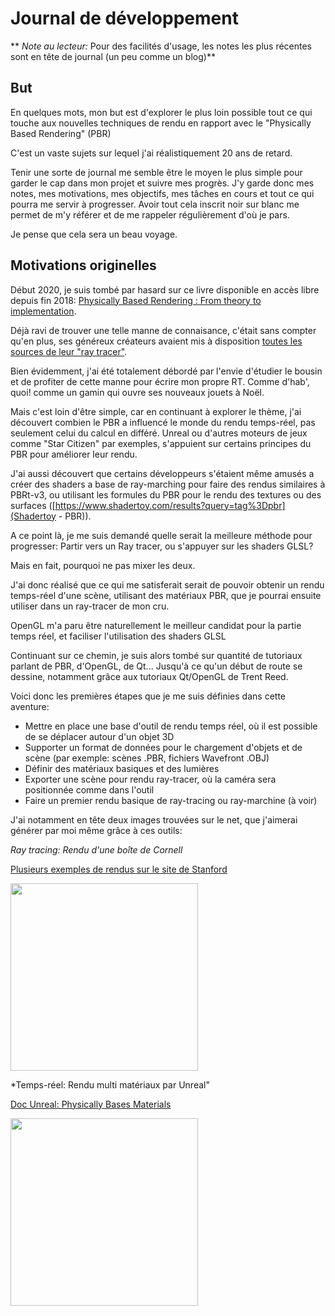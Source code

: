 # Journal de développement

** *Note au lecteur:* Pour des facilités d'usage, les notes les plus récentes sont en tête de journal (un peu comme un blog)**

## But

En quelques mots, mon but est d'explorer le plus loin possible tout ce qui touche aux nouvelles techniques de rendu en rapport avec le "Physically Based Rendering" (PBR)

C'est un vaste sujets sur lequel j'ai réalistiquement 20 ans de retard.

Tenir une sorte de journal me semble être le moyen le plus simple pour garder le cap dans mon projet et suivre mes progrès. 
J'y garde donc mes notes, mes motivations, mes objectifs, mes tâches en cours et tout ce qui pourra me servir à progresser. 
Avoir tout cela inscrit noir sur blanc me permet de m'y référer et de me rappeler régulièrement d'où je pars.

Je pense que cela sera un beau voyage.

## Motivations originelles

Début 2020, je suis tombé par hasard sur ce livre disponible en accès libre depuis fin 2018: 
[Physically Based Rendering : From theory to implementation](http://www.pbr-book.org/3ed-2018/contents.html). 

Déjà ravi de trouver une telle manne de connaisance, c'était sans compter qu'en plus, ses généreux créateurs 
avaient mis à disposition [toutes les sources de leur "ray tracer"](https://github.com/mmp/pbrt-v3).

Bien évidemment, j'ai été totalement débordé par l'envie d'étudier le bousin et de profiter de cette manne pour
écrire mon propre RT. Comme d'hab', quoi! comme un gamin qui ouvre ses nouveaux jouets à Noël.

Mais c'est loin d'être simple, car en continuant à explorer le thème, j'ai découvert combien le PBR a influencé le
monde du rendu temps-réel, pas seulement celui du calcul en différé. Unreal ou d'autres moteurs de jeux comme "Star
Citizen" par exemples, s'appuient sur certains principes du PBR pour améliorer leur rendu.

J'ai aussi découvert que certains développeurs s'étaient même amusés a créer des shaders a base de ray-marching 
pour faire des rendus similaires à PBRt-v3, ou utilisant les formules du PBR pour le rendu des textures ou des 
surfaces ([https://www.shadertoy.com/results?query=tag%3Dpbr](Shadertoy - PBR)). 

A ce point là, je me suis demandé quelle serait la meilleure méthode pour progresser: Partir vers un Ray tracer, 
ou s'appuyer sur les shaders GLSL?

Mais en fait, pourquoi ne pas mixer les deux. 

J'ai donc réalisé que ce qui me satisferait serait de pouvoir obtenir un rendu temps-réel d'une scène, utilisant 
des matériaux PBR, que je pourrai ensuite utiliser dans un ray-tracer de mon cru.

OpenGL m'a paru être naturellement le meilleur candidat pour la partie temps réel, et faciliser l'utilisation 
des shaders GLSL

Continuant sur ce chemin, je suis alors tombé sur quantité de tutoriaux parlant de PBR, d'OpenGL, de Qt... Jusqu'à 
ce qu'un début de route se dessine, notamment grâce aux tutoriaux Qt/OpenGL de Trent Reed.

Voici donc les premières étapes que je me suis définies dans cette aventure:

 - Mettre en place une base d'outil de rendu temps réel, où il est possible de se déplacer autour d'un objet 3D
 - Supporter un format de données pour le chargement d'objets et de scène (par exemple: scènes .PBR, fichiers Wavefront .OBJ)
 - Définir des matériaux basiques et des lumières
 - Exporter une scène pour rendu ray-tracer, où la caméra sera positionnée comme dans l'outil
 - Faire un premier rendu basique de ray-tracing ou ray-marchine (à voir)
 
 J'ai notamment en tête deux images trouvées sur le net, que j'aimerai générer par moi même grâce à ces outils:
 
 *Ray tracing: Rendu d'une boîte de Cornell*
 
[Plusieurs exemples de rendus sur le site de Stanford](https://graphics.stanford.edu/~henrik/images/cbox.html)
 
<img src="https://graphics.stanford.edu/~henrik/images/imgs/cbox_pathtracing.jpg" width="300">
 
 *Temps-réel: Rendu multi matériaux par Unreal"

[Doc Unreal: Physically Bases Materials](https://docs.unrealengine.com/en-US/Engine/Rendering/Materials/PhysicallyBased/index.html)

<img src="https://docs.unrealengine.com/Images/Engine/Rendering/Materials/PhysicallyBased/measured_materials.png" width="300">
